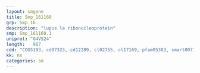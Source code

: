 ```yaml
---
layout: smgene
title: Smp_161160
grp: Smp_16
description: "lupus la ribonucleoprotein"
smp: Smp_161160.1
uniprot: "G4VS24"
length:   987
cdd: "COG5193, cd07323, cd12289, cl02755, cl17169, pfam05383, smart00715"
kk: ns
categories: sm
---
```

